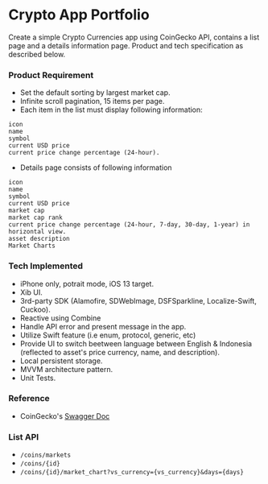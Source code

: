 # Crypto App Portfolio

Create a simple Crypto Currencies app using CoinGecko API, contains a list page and a details information page. Product and tech specification as described below.


### Product Requirement
* Set the default sorting by largest market cap.
* Infinite scroll pagination, 15 items per page.
* Each item in the list must display following information: 
```
icon
name
symbol
current USD price
current price change percentage (24-hour).
```

* Details page consists of following information
```
icon
name
symbol
current USD price
market cap
market cap rank
current price change percentage (24-hour, 7-day, 30-day, 1-year) in horizontal view.
asset description
Market Charts
```

### Tech Implemented
- iPhone only, potrait mode, iOS 13 target.
- Xib UI.
- 3rd-party SDK (Alamofire, SDWebImage, DSFSparkline, Localize-Swift, Cuckoo).
- Reactive using Combine
- Handle API error and present message in the app.
- Utilize Swift feature (i.e enum, protocol, generic, etc)
- Provide UI to switch beetween language between English & Indonesia (reflected to asset's price currency, name, and description).
- Local persistent storage.
- MVVM architecture pattern.
- Unit Tests.


### Reference
- CoinGecko's [Swagger Doc](https://app.swaggerhub.com/apis/coingecko/coingecko_api/3.0.0)


### List API
- `/coins/markets`
- `/coins/{id}`
- `/coins/{id}/market_chart?vs_currency={vs_currency}&days={days}`
